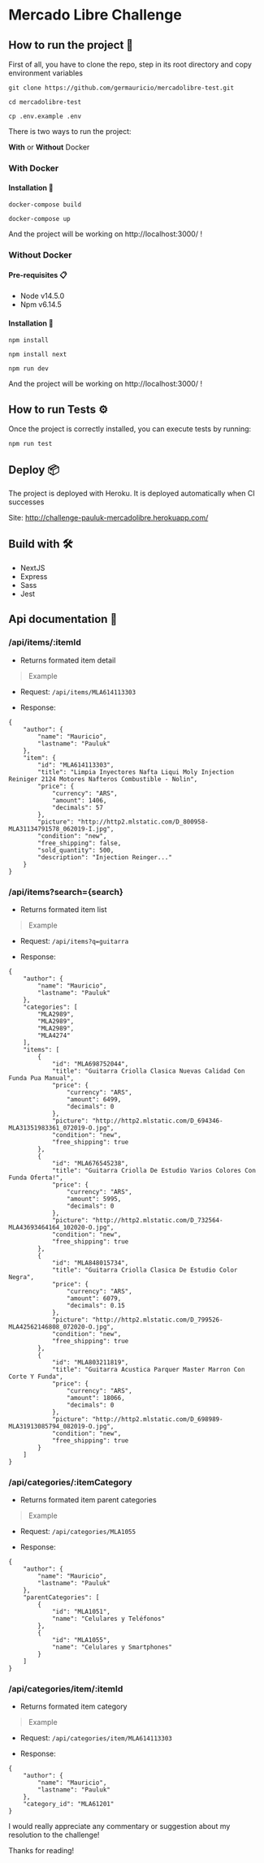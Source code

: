 # Mercado Libre Challenge

## How to run the project 🚀

First of all, you have to clone the repo, step in its root directory and copy environment variables

```
git clone https://github.com/germauricio/mercadolibre-test.git

cd mercadolibre-test

cp .env.example .env
```

There is two ways to run the project:

**With** or **Without** Docker

### With Docker

#### Installation 🔧

```
docker-compose build

docker-compose up
```

And the project will be working on http://localhost:3000/ !

### Without Docker

#### Pre-requisites 📋

- Node v14.5.0
- Npm v6.14.5

#### Installation 🔧

```
npm install

npm install next

npm run dev
```

And the project will be working on http://localhost:3000/ !


## How to run Tests ⚙️

Once the project is correctly installed, you can execute tests by running:

```
npm run test
```

## Deploy 📦

The project is deployed with Heroku. It is deployed automatically when CI successes

Site: http://challenge-pauluk-mercadolibre.herokuapp.com/

## Build with 🛠️

- NextJS
- Express
- Sass
- Jest

## Api documentation 📄

### /api/items/:itemId

- Returns formated item detail

> Example

- Request: `/api/items/MLA614113303`

- Response: 

```
{
    "author": {
        "name": "Mauricio",
        "lastname": "Pauluk"
    },
    "item": {
        "id": "MLA614113303",
        "title": "Limpia Inyectores Nafta Liqui Moly Injection Reiniger 2124 Motores Nafteros Combustible - Nolin",
        "price": {
            "currency": "ARS",
            "amount": 1406,
            "decimals": 57
        },
        "picture": "http://http2.mlstatic.com/D_800958-MLA31134791578_062019-I.jpg",
        "condition": "new",
        "free_shipping": false,
        "sold_quantity": 500,
        "description": "Injection Reinger..."
    }
}
```
### /api/items?search={search}

- Returns formated item list

> Example

- Request: `/api/items?q=guitarra`

- Response: 

```
{
    "author": {
        "name": "Mauricio",
        "lastname": "Pauluk"
    },
    "categories": [
        "MLA2989",
        "MLA2989",
        "MLA2989",
        "MLA4274"
    ],
    "items": [
        {
            "id": "MLA698752044",
            "title": "Guitarra Criolla Clasica Nuevas Calidad Con Funda Pua Manual",
            "price": {
                "currency": "ARS",
                "amount": 6499,
                "decimals": 0
            },
            "picture": "http://http2.mlstatic.com/D_694346-MLA31351983361_072019-O.jpg",
            "condition": "new",
            "free_shipping": true
        },
        {
            "id": "MLA676545238",
            "title": "Guitarra Criolla De Estudio Varios Colores Con Funda Oferta!",
            "price": {
                "currency": "ARS",
                "amount": 5995,
                "decimals": 0
            },
            "picture": "http://http2.mlstatic.com/D_732564-MLA43693464164_102020-O.jpg",
            "condition": "new",
            "free_shipping": true
        },
        {
            "id": "MLA848015734",
            "title": "Guitarra Criolla Clasica De Estudio Color Negra",
            "price": {
                "currency": "ARS",
                "amount": 6079,
                "decimals": 0.15
            },
            "picture": "http://http2.mlstatic.com/D_799526-MLA42562146808_072020-O.jpg",
            "condition": "new",
            "free_shipping": true
        },
        {
            "id": "MLA803211819",
            "title": "Guitarra Acustica Parquer Master Marron Con Corte Y Funda",
            "price": {
                "currency": "ARS",
                "amount": 18066,
                "decimals": 0
            },
            "picture": "http://http2.mlstatic.com/D_698989-MLA31913085794_082019-O.jpg",
            "condition": "new",
            "free_shipping": true
        }
    ]
}
```
### /api/categories/:itemCategory

- Returns formated item parent categories

> Example

- Request: `/api/categories/MLA1055`

- Response: 

```
{
    "author": {
        "name": "Mauricio",
        "lastname": "Pauluk"
    },
    "parentCategories": [
        {
            "id": "MLA1051",
            "name": "Celulares y Teléfonos"
        },
        {
            "id": "MLA1055",
            "name": "Celulares y Smartphones"
        }
    ]
}
```

### /api/categories/item/:itemId

- Returns formated item category

> Example

- Request: `/api/categories/item/MLA614113303`

- Response: 

```
{
    "author": {
        "name": "Mauricio",
        "lastname": "Pauluk"
    },
    "category_id": "MLA61201"
}
```

I would really appreciate any commentary or suggestion about my resolution to the challenge!

Thanks for reading!
